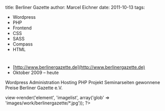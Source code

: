 title: Berliner Gazette
author: Marcel Eichner
date: 2011-10-13
tags:
  - Wordpress
  - PHP
  - Frontend
  - CSS
  - SASS
  - Compass
  - HTML

# <?= $pageTitle ?>

* [http://www.berlinergazette.de](http://www.berlinergazette.de)
* Oktober 2009 – heute

Wordpress Administration Hosting PHP Projekt Seminarseiten gewonnene Preise Berliner Gazette e.V.

<?= $this->view->render('element', 'imagelist', array('glob' => 'images/work/berlinergazette/*.jpg')); ?>